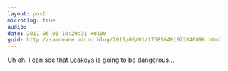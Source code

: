 ```yaml
---
layout: post
microblog: true
audio: 
date: 2011-06-01 10:29:31 +0100
guid: http://samdeane.micro.blog/2011/06/01/t75856491973840896.html
---
```

Uh oh. I can see that Leakeys is going to be dangerous...
